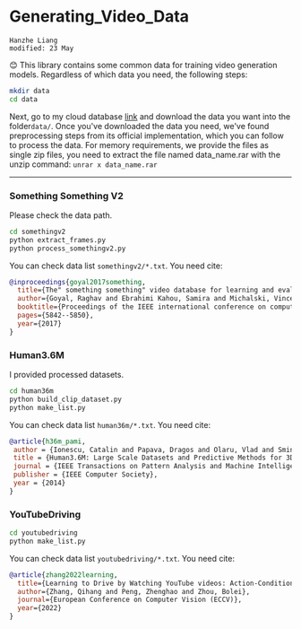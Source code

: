 # Generating_Video_Data

```
Hanzhe Liang
modified: 23 May
```

😊 This library contains some common data for training video generation models. Regardless of which data you need, the following steps:
```bash
mkdir data
cd data
```
Next, go to my cloud database [link](https://huggingface.co/datasets/HanzheL/Generating_Video_Data/blob/main/README.md) and download the data you want into the folder```data/```.
Once you've downloaded the data you need, we've found preprocessing steps from its official implementation, which you can follow to process the data.
For memory requirements, we provide the files as single zip files, you need to extract the file named data_name.rar with the unzip command: ```unrar x data_name.rar```

----

### Something Something V2
Please check the data path.
```bash
cd somethingv2
python extract_frames.py
python process_somethingv2.py
```
You can check data list ```somethingv2/*.txt```. You need cite:
```bibtex
@inproceedings{goyal2017something,
  title={The" something something" video database for learning and evaluating visual common sense},
  author={Goyal, Raghav and Ebrahimi Kahou, Samira and Michalski, Vincent and Materzynska, Joanna and Westphal, Susanne and Kim, Heuna and Haenel, Valentin and Fruend, Ingo and Yianilos, Peter and Mueller-Freitag, Moritz and others},
  booktitle={Proceedings of the IEEE international conference on computer vision},
  pages={5842--5850},
  year={2017}
}
```

### Human3.6M
I provided processed datasets.

```bash
cd human36m
python build_clip_dataset.py
python make_list.py
```
You can check data list ```human36m/*.txt```. You need cite:
```bibtex
@article{h36m_pami,
 author = {Ionescu, Catalin and Papava, Dragos and Olaru, Vlad and Sminchisescu, Cristian},
 title = {Human3.6M: Large Scale Datasets and Predictive Methods for 3D Human Sensing in Natural Environments},
 journal = {IEEE Transactions on Pattern Analysis and Machine Intelligence},
 publisher = {IEEE Computer Society},
 year = {2014}
} 
```

### YouTubeDriving
```bash
cd youtubedriving
python make_list.py
```
You can check data list ```youtubedriving/*.txt```. You need cite:
```bibtex
@article{zhang2022learning,
  title={Learning to Drive by Watching YouTube videos: Action-Conditioned Contrastive Policy Pretraining},
  author={Zhang, Qihang and Peng, Zhenghao and Zhou, Bolei},
  journal={European Conference on Computer Vision (ECCV)},
  year={2022}
}
```
